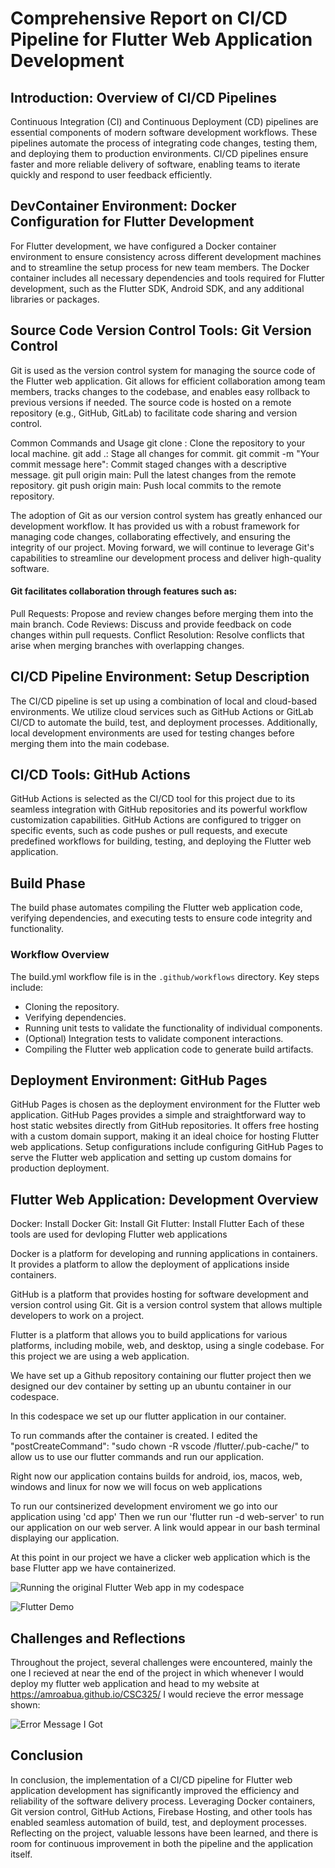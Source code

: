 # Comprehensive Report on CI/CD Pipeline for Flutter Web Application Development

## Introduction: Overview of CI/CD Pipelines

Continuous Integration (CI) and Continuous Deployment (CD) pipelines are essential components of modern software development workflows. These pipelines automate the process of integrating code changes, testing them, and deploying them to production environments. CI/CD pipelines ensure faster and more reliable delivery of software, enabling teams to iterate quickly and respond to user feedback efficiently.

## DevContainer Environment: Docker Configuration for Flutter Development

For Flutter development, we have configured a Docker container environment to ensure consistency across different development machines and to streamline the setup process for new team members. The Docker container includes all necessary dependencies and tools required for Flutter development, such as the Flutter SDK, Android SDK, and any additional libraries or packages.

## Source Code Version Control Tools: Git Version Control

Git is used as the version control system for managing the source code of the Flutter web application. Git allows for efficient collaboration among team members, tracks changes to the codebase, and enables easy rollback to previous versions if needed. The source code is hosted on a remote repository (e.g., GitHub, GitLab) to facilitate code sharing and version control.

Common Commands and Usage
git clone <repository-url>: Clone the repository to your local machine.
git add .: Stage all changes for commit.
git commit -m "Your commit message here": Commit staged changes with a descriptive message.
git pull origin main: Pull the latest changes from the remote repository.
git push origin main: Push local commits to the remote repository.

The adoption of Git as our version control system has greatly enhanced our development workflow. It has provided us with a robust framework for managing code changes, collaborating effectively, and ensuring the integrity of our project. Moving forward, we will continue to leverage Git's capabilities to streamline our development process and deliver high-quality software.

#### Git facilitates collaboration through features such as:

Pull Requests: Propose and review changes before merging them into the main branch.
Code Reviews: Discuss and provide feedback on code changes within pull requests.
Conflict Resolution: Resolve conflicts that arise when merging branches with overlapping changes.

## CI/CD Pipeline Environment: Setup Description

The CI/CD pipeline is set up using a combination of local and cloud-based environments. We utilize cloud services such as GitHub Actions or GitLab CI/CD to automate the build, test, and deployment processes. Additionally, local development environments are used for testing changes before merging them into the main codebase.

## CI/CD Tools: GitHub Actions

GitHub Actions is selected as the CI/CD tool for this project due to its seamless integration with GitHub repositories and its powerful workflow customization capabilities. GitHub Actions are configured to trigger on specific events, such as code pushes or pull requests, and execute predefined workflows for building, testing, and deploying the Flutter web application.

## Build Phase
The build phase automates compiling the Flutter web application code, verifying dependencies, and executing tests to ensure code integrity and functionality.

### Workflow Overview
The build.yml workflow file is in the `.github/workflows` directory. Key steps include:
- Cloning the repository.
- Verifying dependencies.
- Running unit tests to validate the functionality of individual components.
- (Optional) Integration tests to validate component interactions.
- Compiling the Flutter web application code to generate build artifacts.

## Deployment Environment: GitHub Pages

GitHub Pages is chosen as the deployment environment for the Flutter web application. GitHub Pages provides a simple and straightforward way to host static websites directly from GitHub repositories. It offers free hosting with a custom domain support, making it an ideal choice for hosting Flutter web applications. Setup configurations include configuring GitHub Pages to serve the Flutter web application and setting up custom domains for production deployment.

## Flutter Web Application: Development Overview

Docker: Install Docker
Git: Install Git
Flutter: Install Flutter
Each of these tools are used for devloping Flutter web applications

Docker is a platform for developing and running applications in containers. It provides a platform to allow the deployment of applications inside containers.

GitHub is a platform that provides hosting for software development and version control using Git. Git is a version control system that allows multiple developers to work on a project.

Flutter is a platform that allows you to build applications for various platforms, including mobile, web, and desktop, using a single codebase. For this project we are using a web application.

We have set up a Github repository containing our flutter project then we designed our dev container by setting up an ubuntu container in our codespace.

In this codespace we set up our flutter application in our container.

To run commands after the container is created. I edited the "postCreateCommand": "sudo chown -R vscode /flutter/.pub-cache/" to allow us to use our flutter commands and run our application.

Right now our application contains builds for android, ios, macos, web, windows and linux for now we will focus on web applications

To run our contsinerized development enviroment we go into our application using 'cd app' Then we run our 'flutter run -d web-server' to run our application on our web server. A link would appear in our bash terminal displaying our application.

At this point in our project we have a clicker web application which is the base Flutter app we have containerized.

![Running the original Flutter Web app in my codespace](Screenshot_2024-04-20_at_7.09.55_PM.png)

![Flutter Demo]([https://example.com/image.png](https://media.discordapp.net/attachments/797178691163652117/1231381348246093864/Screenshot_2024-04-20_at_7.09.34_PM.png?ex=6636c03f&is=66244b3f&hm=ac92acce9d38470bcebc52e4e0cd70204264c98da8faccc2cf0e7b471dea55c4&=&format=webp&quality=lossless&width=1620&height=1012))


## Challenges and Reflections

Throughout the project, several challenges were encountered, mainly the one I recieved at near the end of the project in which whenever I would deploy my flutter web application and head to my website at https://amroabua.github.io/CSC325/ I would recieve the error message shown:

![Error Message I Got](Screenshot_2024-04-20_at_7.50.12_PM.png)

## Conclusion

In conclusion, the implementation of a CI/CD pipeline for Flutter web application development has significantly improved the efficiency and reliability of the software delivery process. Leveraging Docker containers, Git version control, GitHub Actions, Firebase Hosting, and other tools has enabled seamless automation of build, test, and deployment processes. Reflecting on the project, valuable lessons have been learned, and there is room for continuous improvement in both the pipeline and the application itself.
